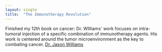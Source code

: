 ```yaml
---
layout: single
title:  "The Immunotherapy Revolution"
---
```

Finished my 12th book on cancer: Dr. WIlliams' work focuses on intra-tumoral injection of a specific combination of immunotherapy agents. His work is centered around the tumor microenvironment as the key to combating cancer. 
[Dr. Jason Williams](https://www.goodreads.com/book/show/52972001-the-immunotherapy-revolution)
